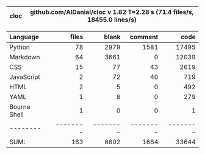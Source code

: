 cloc|github.com/AlDanial/cloc v 1.82  T=2.28 s (71.4 files/s, 18455.0 lines/s)
--- | ---

Language|files|blank|comment|code
:-------|-------:|-------:|-------:|-------:
Python|78|2979|1581|17495
Markdown|64|3661|0|12039
CSS|15|77|43|2619
JavaScript|2|72|40|719
HTML|2|5|0|492
YAML|1|8|0|279
Bourne Shell|1|0|0|1
--------|--------|--------|--------|--------
SUM:|163|6802|1664|33644
